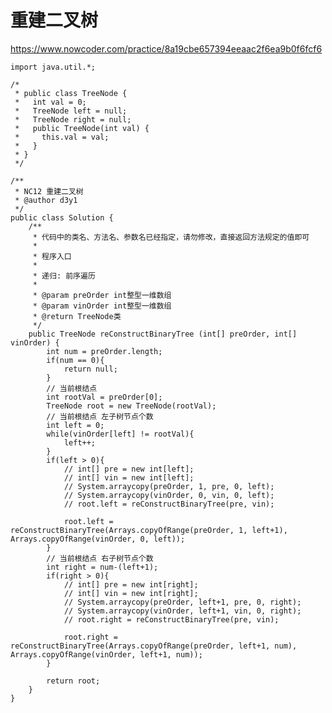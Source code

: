 # 重建二叉树
https://www.nowcoder.com/practice/8a19cbe657394eeaac2f6ea9b0f6fcf6

    import java.util.*;
    
    /*
     * public class TreeNode {
     *   int val = 0;
     *   TreeNode left = null;
     *   TreeNode right = null;
     *   public TreeNode(int val) {
     *     this.val = val;
     *   }
     * }
     */
    
    /**
     * NC12 重建二叉树
     * @author d3y1
     */
    public class Solution {
        /**
         * 代码中的类名、方法名、参数名已经指定，请勿修改，直接返回方法规定的值即可
         *
         * 程序入口
         *
         * 递归: 前序遍历
         *
         * @param preOrder int整型一维数组
         * @param vinOrder int整型一维数组
         * @return TreeNode类
         */
        public TreeNode reConstructBinaryTree (int[] preOrder, int[] vinOrder) {
            int num = preOrder.length;
            if(num == 0){
                return null;
            }
            // 当前根结点
            int rootVal = preOrder[0];
            TreeNode root = new TreeNode(rootVal);
            // 当前根结点 左子树节点个数
            int left = 0;
            while(vinOrder[left] != rootVal){
                left++;
            }
            if(left > 0){
                // int[] pre = new int[left];
                // int[] vin = new int[left];
                // System.arraycopy(preOrder, 1, pre, 0, left);
                // System.arraycopy(vinOrder, 0, vin, 0, left);
                // root.left = reConstructBinaryTree(pre, vin);
    
                root.left = reConstructBinaryTree(Arrays.copyOfRange(preOrder, 1, left+1), Arrays.copyOfRange(vinOrder, 0, left));
            }
            // 当前根结点 右子树节点个数
            int right = num-(left+1);
            if(right > 0){
                // int[] pre = new int[right];
                // int[] vin = new int[right];
                // System.arraycopy(preOrder, left+1, pre, 0, right);
                // System.arraycopy(vinOrder, left+1, vin, 0, right);
                // root.right = reConstructBinaryTree(pre, vin);
    
                root.right = reConstructBinaryTree(Arrays.copyOfRange(preOrder, left+1, num), Arrays.copyOfRange(vinOrder, left+1, num));
            }
    
            return root;
        }
    }
    

